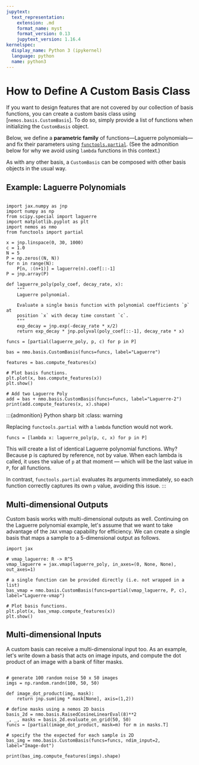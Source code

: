```yaml
---
jupytext:
  text_representation:
    extension: .md
    format_name: myst
    format_version: 0.13
    jupytext_version: 1.16.4
kernelspec:
  display_name: Python 3 (ipykernel)
  language: python
  name: python3
---
```


# How to Define A Custom Basis Class

If you want to design features that are not covered by our collection of basis functions, you can create a custom basis class using [`nemos.basis.CustomBasis`]. To do so, simply provide a list of functions when initializing the `CustomBasis` object.

Below, we define a **parametric family** of functions—Laguerre polynomials—and fix their parameters using [`functools.partial`](https://docs.python.org/3/library/functools.html#functools.partial). (See the admonition below for why we avoid using `lambda` functions in this context.)

As with any other basis, a `CustomBasis` can be composed with other basis objects in the usual way.

## Example: Laguerre Polynomials

```{code-cell} ipython3

import jax.numpy as jnp
import numpy as np
from scipy.special import laguerre
import matplotlib.pyplot as plt
import nemos as nmo
from functools import partial

x = jnp.linspace(0, 30, 1000)
c = 1.0
N = 5
P = np.zeros((N, N))
for n in range(N):
    P[n, :(n+1)] = laguerre(n).coef[::-1]
P = jnp.array(P)

def laguerre_poly(poly_coef, decay_rate, x):
    """
    Laguerre polynomial.

    Evaluate a single basis function with polynomial coefficients `p` at
    position `x` with decay time constant `c`.
    """
    exp_decay = jnp.exp(-decay_rate * x/2)
    return exp_decay * jnp.polyval(poly_coef[::-1], decay_rate * x)

funcs = [partial(laguerre_poly, p, c) for p in P]

bas = nmo.basis.CustomBasis(funcs=funcs, label="Laguerre")

features = bas.compute_features(x)

# Plot basis functions.
plt.plot(x, bas.compute_features(x))
plt.show()

# Add two Laguerre Poly
add = bas + nmo.basis.CustomBasis(funcs=funcs, label="Laguerre-2")
print(add.compute_features(x, x).shape)
```

:::{admonition} Python sharp bit
:class: warning

Replacing `functools.partial` with a `lambda` function would not work.

```{code} ipython
funcs = [lambda x: laguerre_poly(p, c, x) for p in P]
```

This will create a list of identical Laguerre polynomial functions. Why? Because p is captured by reference, not by value. When each lambda is called, it uses the value of `p` at that moment — which will be the last value in `P`, for all functions.

In contrast, `functools.partial` evaluates its arguments immediately, so each function correctly captures its own `p` value, avoiding this issue.
:::

## Multi-dimensional Outputs

Custom basis works with multi-dimensional outputs as well. Continuing on the Laguerre polynomial example, let's assume that we want to take advantage of the `JAX` vmap capability for efficiency. We can create a single basis that maps a sample to a 5-dimensional output as follows.

```{code-cell} ipython3
import jax

# vmap_laguerre: R -> R^5
vmap_laguerre = jax.vmap(laguerre_poly, in_axes=(0, None, None), out_axes=1)

# a single function can be provided directly (i.e. not wrapped in a list)
bas_vmap = nmo.basis.CustomBasis(funcs=partial(vmap_laguerre, P, c), label="Laguerre-vmap")

# Plot basis functions.
plt.plot(x, bas_vmap.compute_features(x))
plt.show()
```

## Multi-dimensional Inputs

A custom basis can receive a multi-dimensional input too. As an example, let's write down a basis that acts on image inputs, and compute the dot product of an image with a bank of filter masks.

```{code-cell} ipython3

# generate 100 random noise 50 x 50 images
imgs = np.random.randn(100, 50, 50)

def image_dot_product(img, mask):
    return jnp.sum(img * mask[None], axis=(1,2))

# define masks using a nemos 2D basis
basis_2d = nmo.basis.RaisedCosineLinearEval(8)**2
_, _, masks = basis_2d.evaluate_on_grid(50, 50)
funcs = [partial(image_dot_product, mask=m) for m in masks.T]

# specify the the expected for each sample is 2D
bas_img = nmo.basis.CustomBasis(funcs=funcs, ndim_input=2, label="Image-dot")

print(bas_img.compute_features(imgs).shape)
```
